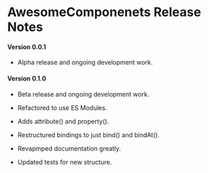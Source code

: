 # AwesomeComponenets Release Notes

#### **Version 0.0.1**

 - Alpha release and ongoing development work.

#### **Version 0.1.0**

 - Beta release and ongoing development work.

 - Refactored to use ES Modules.

 - Adds attribute() and property().

 - Restructured bindings to just bind() and bindAt().

 - Revapmped documentation greatly.

 - Updated tests for new structure. 
